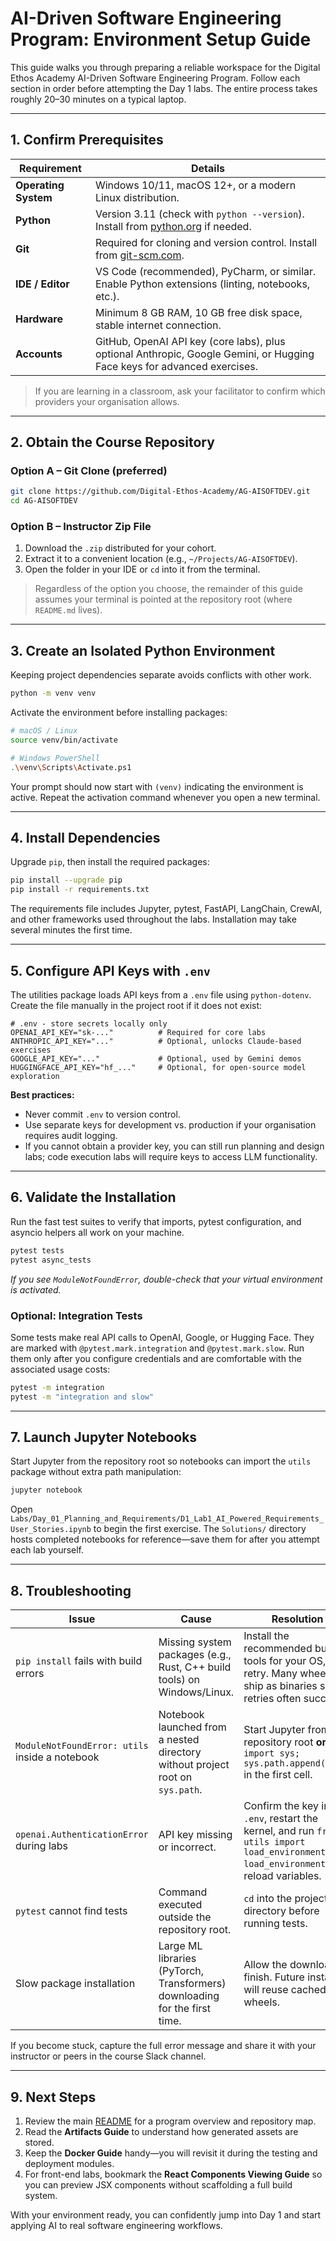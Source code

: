 # AI-Driven Software Engineering Program: Environment Setup Guide

This guide walks you through preparing a reliable workspace for the Digital Ethos Academy AI-Driven Software Engineering Program. Follow each section in order before attempting the Day 1 labs. The entire process takes roughly 20–30 minutes on a typical laptop.

---

## 1. Confirm Prerequisites

| Requirement | Details |
| --- | --- |
| **Operating System** | Windows 10/11, macOS 12+, or a modern Linux distribution. |
| **Python** | Version 3.11 (check with `python --version`). Install from [python.org](https://www.python.org/downloads/) if needed. |
| **Git** | Required for cloning and version control. Install from [git-scm.com](https://git-scm.com/downloads). |
| **IDE / Editor** | VS Code (recommended), PyCharm, or similar. Enable Python extensions (linting, notebooks, etc.). |
| **Hardware** | Minimum 8 GB RAM, 10 GB free disk space, stable internet connection. |
| **Accounts** | GitHub, OpenAI API key (core labs), plus optional Anthropic, Google Gemini, or Hugging Face keys for advanced exercises. |

> If you are learning in a classroom, ask your facilitator to confirm which providers your organisation allows.

---

## 2. Obtain the Course Repository

### Option A – Git Clone (preferred)

```bash
git clone https://github.com/Digital-Ethos-Academy/AG-AISOFTDEV.git
cd AG-AISOFTDEV
```

### Option B – Instructor Zip File

1. Download the `.zip` distributed for your cohort.
2. Extract it to a convenient location (e.g., `~/Projects/AG-AISOFTDEV`).
3. Open the folder in your IDE or `cd` into it from the terminal.

> Regardless of the option you choose, the remainder of this guide assumes your terminal is pointed at the repository root (where `README.md` lives).

---

## 3. Create an Isolated Python Environment

Keeping project dependencies separate avoids conflicts with other work.

```bash
python -m venv venv
```

Activate the environment before installing packages:

```bash
# macOS / Linux
source venv/bin/activate

# Windows PowerShell
.\venv\Scripts\Activate.ps1
```

Your prompt should now start with `(venv)` indicating the environment is active. Repeat the activation command whenever you open a new terminal.

---

## 4. Install Dependencies

Upgrade `pip`, then install the required packages:

```bash
pip install --upgrade pip
pip install -r requirements.txt
```

The requirements file includes Jupyter, pytest, FastAPI, LangChain, CrewAI, and other frameworks used throughout the labs. Installation may take several minutes the first time.

---

## 5. Configure API Keys with `.env`

The utilities package loads API keys from a `.env` file using `python-dotenv`. Create the file manually in the project root if it does not exist:

```env
# .env - store secrets locally only
OPENAI_API_KEY="sk-..."          # Required for core labs
ANTHROPIC_API_KEY="..."          # Optional, unlocks Claude-based exercises
GOOGLE_API_KEY="..."             # Optional, used by Gemini demos
HUGGINGFACE_API_KEY="hf_..."     # Optional, for open-source model exploration
```

**Best practices:**

* Never commit `.env` to version control.
* Use separate keys for development vs. production if your organisation requires audit logging.
* If you cannot obtain a provider key, you can still run planning and design labs; code execution labs will require keys to access LLM functionality.

---

## 6. Validate the Installation

Run the fast test suites to verify that imports, pytest configuration, and asyncio helpers all work on your machine.

```bash
pytest tests
pytest async_tests
```

*If you see `ModuleNotFoundError`, double-check that your virtual environment is activated.*

### Optional: Integration Tests

Some tests make real API calls to OpenAI, Google, or Hugging Face. They are marked with `@pytest.mark.integration` and `@pytest.mark.slow`. Run them only after you configure credentials and are comfortable with the associated usage costs:

```bash
pytest -m integration
pytest -m "integration and slow"
```

---

## 7. Launch Jupyter Notebooks

Start Jupyter from the repository root so notebooks can import the `utils` package without extra path manipulation:

```bash
jupyter notebook
```

Open `Labs/Day_01_Planning_and_Requirements/D1_Lab1_AI_Powered_Requirements_User_Stories.ipynb` to begin the first exercise. The `Solutions/` directory hosts completed notebooks for reference—save them for after you attempt each lab yourself.

---

## 8. Troubleshooting

| Issue | Cause | Resolution |
| --- | --- | --- |
| `pip install` fails with build errors | Missing system packages (e.g., Rust, C++ build tools) on Windows/Linux. | Install the recommended build tools for your OS, then retry. Many wheels ship as binaries so retries often succeed. |
| `ModuleNotFoundError: utils` inside a notebook | Notebook launched from a nested directory without project root on `sys.path`. | Start Jupyter from the repository root **or** add `import sys; sys.path.append("..")` in the first cell. |
| `openai.AuthenticationError` during labs | API key missing or incorrect. | Confirm the key in `.env`, restart the kernel, and run `from utils import load_environment; load_environment()` to reload variables. |
| `pytest` cannot find tests | Command executed outside the repository root. | `cd` into the project directory before running tests. |
| Slow package installation | Large ML libraries (PyTorch, Transformers) downloading for the first time. | Allow the download to finish. Future installs will reuse cached wheels. |

If you become stuck, capture the full error message and share it with your instructor or peers in the course Slack channel.

---

## 9. Next Steps

1. Review the main [README](../README.md) for a program overview and repository map.
2. Read the **Artifacts Guide** to understand how generated assets are stored.
3. Keep the **Docker Guide** handy—you will revisit it during the testing and deployment modules.
4. For front-end labs, bookmark the **React Components Viewing Guide** so you can preview JSX components without scaffolding a full build system.

With your environment ready, you can confidently jump into Day 1 and start applying AI to real software engineering workflows.

